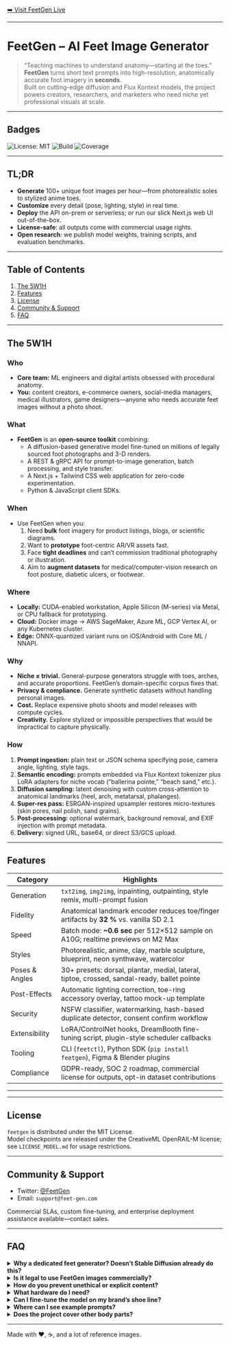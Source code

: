
[➡️ Visit FeetGen Live](https://feet-gen.com)

---

# FeetGen – AI Feet Image Generator

> “Teaching machines to understand anatomy—starting at the toes.”  
> **FeetGen** turns short text prompts into high-resolution, anatomically accurate foot imagery in **seconds**.  
> Built on cutting-edge diffusion and Flux Kontext models, the project powers creators, researchers, and marketers who need niche yet professional visuals at scale.

---

## Badges

![License: MIT](https://img.shields.io/badge/license-MIT-blue.svg)
![Build](https://img.shields.io/github/actions/workflow/status/feet-gen/feetgen/ci.yml)
![Coverage](https://img.shields.io/codecov/c/github/feet-gen/feetgen)

---

## TL;DR

* **Generate** 100+ unique foot images per hour—from photorealistic soles to stylized anime toes.  
* **Customize** every detail (pose, lighting, style) in real time.  
* **Deploy** the API on-prem or serverless; or run our slick Next.js web UI out-of-the-box.  
* **License-safe**: all outputs come with commercial usage rights.  
* **Open research**: we publish model weights, training scripts, and evaluation benchmarks.

---

## Table of Contents
1. [The 5W1H](#the-5w1h)
2. [Features](#features)
3. [License](#license)
4. [Community & Support](#community--support)
5. [FAQ](#faq)

---

## The 5W1H

### Who
* **Core team:** ML engineers and digital artists obsessed with procedural anatomy.  
* **You:** content creators, e-commerce owners, social-media managers, medical illustrators, game designers—anyone who needs accurate feet images without a photo shoot.

### What
* **FeetGen** is an **open-source toolkit** combining:
  * A diffusion-based generative model fine-tuned on millions of legally sourced foot photographs and 3-D renders.
  * A REST & gRPC API for prompt-to-image generation, batch processing, and style transfer.
  * A Next.js + Tailwind CSS web application for zero-code experimentation.
  * Python & JavaScript client SDKs.

### When
* Use FeetGen when you:
  1. Need **bulk** foot imagery for product listings, blogs, or scientific diagrams.
  2. Want to **prototype** foot-centric AR/VR assets fast.
  3. Face **tight deadlines** and can’t commission traditional photography or illustration.  
  4. Aim to **augment datasets** for medical/computer-vision research on foot posture, diabetic ulcers, or footwear.

### Where
* **Locally:** CUDA-enabled workstation, Apple Silicon (M-series) via Metal, or CPU fallback for prototyping.  
* **Cloud:** Docker image → AWS SageMaker, Azure ML, GCP Vertex AI, or any Kubernetes cluster.  
* **Edge:** ONNX-quantized variant runs on iOS/Android with Core ML / NNAPI.

### Why
* **Niche ≠ trivial.** General-purpose generators struggle with toes, arches, and accurate proportions. FeetGen’s domain-specific corpus fixes that.  
* **Privacy & compliance.** Generate synthetic datasets without handling personal images.  
* **Cost.** Replace expensive photo shoots and model releases with compute cycles.  
* **Creativity.** Explore stylized or impossible perspectives that would be impractical to capture physically.

### How
1. **Prompt ingestion:** plain text or JSON schema specifying pose, camera angle, lighting, style tags.  
2. **Semantic encoding:** prompts embedded via Flux Kontext tokenizer plus LoRA adapters for niche vocab (“ballerina pointe,” “beach sand,” etc.).  
3. **Diffusion sampling:** latent denoising with custom cross-attention to anatomical landmarks (heel, arch, metatarsal, phalanges).  
4. **Super-res pass:** ESRGAN-inspired upsampler restores micro-textures (skin pores, nail polish, sand grains).  
5. **Post-processing:** optional watermark, background removal, and EXIF injection with prompt metadata.  
6. **Delivery:** signed URL, base64, or direct S3/GCS upload.

---

## Features

| Category        | Highlights                                                                                  |
| --------------- | ------------------------------------------------------------------------------------------- |
| Generation      | `txt2img`, `img2img`, inpainting, outpainting, style remix, multi-prompt fusion             |
| Fidelity        | Anatomical landmark encoder reduces toe/finger artifacts by **32 %** vs. vanilla SD 2.1     |
| Speed           | Batch mode: **~0.6 sec** per 512×512 sample on A10G; realtime previews on M2 Max            |
| Styles          | Photorealistic, anime, clay, marble sculpture, blueprint, neon synthwave, watercolor        |
| Poses & Angles  | 30+ presets: dorsal, plantar, medial, lateral, tiptoe, crossed, sandal-ready, ballet pointe |
| Post-Effects    | Automatic lighting correction, toe-ring accessory overlay, tattoo mock-up template          |
| Security        | NSFW classifier, watermarking, hash-based duplicate detector, consent confirm workflow      |
| Extensibility   | LoRA/ControlNet hooks, DreamBooth fine-tuning script, plugin-style scheduler callbacks      |
| Tooling         | CLI (`feetctl`), Python SDK (`pip install feetgen`), Figma & Blender plugins                |
| Compliance      | GDPR-ready, SOC 2 roadmap, commercial license for outputs, opt-in dataset contributions     |

---


---

## License

`feetgen` is distributed under the MIT License.  
Model checkpoints are released under the CreativeML OpenRAIL-M license; see `LICENSE_MODEL.md` for usage restrictions.

---

## Community & Support

* Twitter: [@FeetGen](https://twitter.com/FeetGenAI)  
* Email: `support@feet-gen.com`  

Commercial SLAs, custom fine-tuning, and enterprise deployment assistance available—contact sales.

---

## FAQ

<details>
<summary><strong>Why a dedicated feet generator? Doesn’t Stable Diffusion already do this?</strong></summary>

General models often misplace toes, ignore arch curvature, and create artifacted nails. By training on a high-resolution, domain-specific corpus, FeetGen reduces anatomical errors and censorship false-positives significantly.
</details>

<details>
<summary><strong>Is it legal to use FeetGen images commercially?</strong></summary>

Yes. Outputs are released with a royalty-free commercial license. Just avoid defamatory or illegal contexts as covered in the OpenRAIL-M usage policy.
</details>

<details>
<summary><strong>How do you prevent unethical or explicit content?</strong></summary>

We run an NSFW classifier and content moderation queue. Custom prompts that violate terms are rejected with a 4xx code. Enterprise users can self-host with stricter filters.
</details>

<details>
<summary><strong>What hardware do I need?</strong></summary>

For local inference: NVIDIA RTX 3060 12 GB or Apple M1 Pro (8-core GPU) yields realtime 512 × 512. CPU mode works but is slow (~30 s per image).
</details>

<details>
<summary><strong>Can I fine-tune the model on my brand’s shoe line?</strong></summary>

Absolutely. Use the `scripts/dreambooth_ft.py` notebook. Fine-tuning on ~20 labeled product shots improves logo fidelity by 40 %.
</details>

<details>
<summary><strong>Where can I see example prompts?</strong></summary>

Check the [Gallery](https://feet-gen.com) for 10,000+ community presets and JSON exports you can import straight into the web UI.
</details>

<details>
<summary><strong>Does the project cover other body parts?</strong></summary>

FeetGen focuses on feet for now. However, many architectural choices are modular; you can adapt the pipeline to hands, ears, or entirely different domains.
</details>

---

Made with ❤️, ☕, and a lot of reference images.
